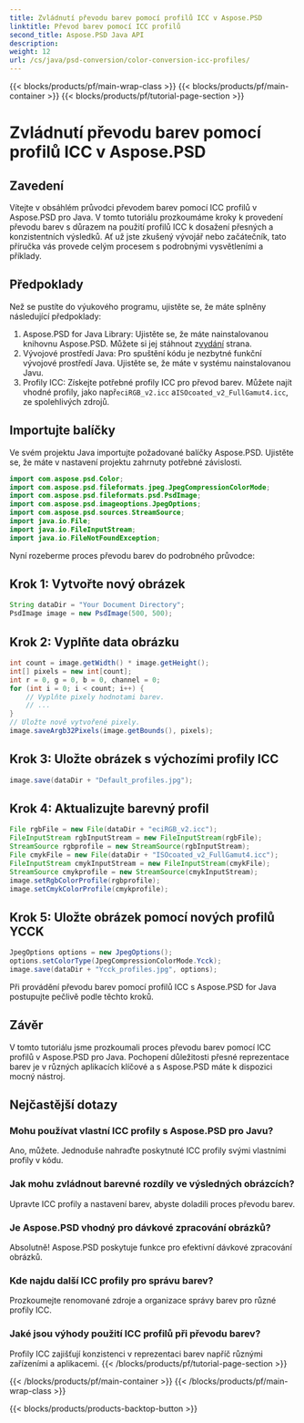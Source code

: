 ```yaml
---
title: Zvládnutí převodu barev pomocí profilů ICC v Aspose.PSD
linktitle: Převod barev pomocí ICC profilů
second_title: Aspose.PSD Java API
description: 
weight: 12
url: /cs/java/psd-conversion/color-conversion-icc-profiles/
---
```


{{< blocks/products/pf/main-wrap-class >}}
{{< blocks/products/pf/main-container >}}
{{< blocks/products/pf/tutorial-page-section >}}

# Zvládnutí převodu barev pomocí profilů ICC v Aspose.PSD

## Zavedení
Vítejte v obsáhlém průvodci převodem barev pomocí ICC profilů v Aspose.PSD pro Java. V tomto tutoriálu prozkoumáme kroky k provedení převodu barev s důrazem na použití profilů ICC k dosažení přesných a konzistentních výsledků. Ať už jste zkušený vývojář nebo začátečník, tato příručka vás provede celým procesem s podrobnými vysvětleními a příklady.
## Předpoklady
Než se pustíte do výukového programu, ujistěte se, že máte splněny následující předpoklady:
1.  Aspose.PSD for Java Library: Ujistěte se, že máte nainstalovanou knihovnu Aspose.PSD. Můžete si jej stáhnout z[vydání](https://releases.aspose.com/psd/java/) strana.
2. Vývojové prostředí Java: Pro spuštění kódu je nezbytné funkční vývojové prostředí Java. Ujistěte se, že máte v systému nainstalovanou Javu.
3.  Profily ICC: Získejte potřebné profily ICC pro převod barev. Můžete najít vhodné profily, jako např`eciRGB_v2.icc` a`ISOcoated_v2_FullGamut4.icc`, ze spolehlivých zdrojů.
## Importujte balíčky
Ve svém projektu Java importujte požadované balíčky Aspose.PSD. Ujistěte se, že máte v nastavení projektu zahrnuty potřebné závislosti.
```java
import com.aspose.psd.Color;
import com.aspose.psd.fileformats.jpeg.JpegCompressionColorMode;
import com.aspose.psd.fileformats.psd.PsdImage;
import com.aspose.psd.imageoptions.JpegOptions;
import com.aspose.psd.sources.StreamSource;
import java.io.File;
import java.io.FileInputStream;
import java.io.FileNotFoundException;
```
Nyní rozeberme proces převodu barev do podrobného průvodce:
## Krok 1: Vytvořte nový obrázek
```java
String dataDir = "Your Document Directory";
PsdImage image = new PsdImage(500, 500);
```
## Krok 2: Vyplňte data obrázku
```java
int count = image.getWidth() * image.getHeight();
int[] pixels = new int[count];
int r = 0, g = 0, b = 0, channel = 0;
for (int i = 0; i < count; i++) {
    // Vyplňte pixely hodnotami barev.
    // ...
}
// Uložte nově vytvořené pixely.
image.saveArgb32Pixels(image.getBounds(), pixels);
```
## Krok 3: Uložte obrázek s výchozími profily ICC
```java
image.save(dataDir + "Default_profiles.jpg");
```
## Krok 4: Aktualizujte barevný profil
```java
File rgbFile = new File(dataDir + "eciRGB_v2.icc");
FileInputStream rgbInputStream = new FileInputStream(rgbFile);
StreamSource rgbprofile = new StreamSource(rgbInputStream);
File cmykFile = new File(dataDir + "ISOcoated_v2_FullGamut4.icc");
FileInputStream cmykInputStream = new FileInputStream(cmykFile);
StreamSource cmykprofile = new StreamSource(cmykInputStream);
image.setRgbColorProfile(rgbprofile);
image.setCmykColorProfile(cmykprofile);
```
## Krok 5: Uložte obrázek pomocí nových profilů YCCK
```java
JpegOptions options = new JpegOptions();
options.setColorType(JpegCompressionColorMode.Ycck);
image.save(dataDir + "Ycck_profiles.jpg", options);
```
Při provádění převodu barev pomocí profilů ICC s Aspose.PSD for Java postupujte pečlivě podle těchto kroků.
## Závěr
V tomto tutoriálu jsme prozkoumali proces převodu barev pomocí ICC profilů v Aspose.PSD pro Java. Pochopení důležitosti přesné reprezentace barev je v různých aplikacích klíčové a s Aspose.PSD máte k dispozici mocný nástroj.
## Nejčastější dotazy
### Mohu používat vlastní ICC profily s Aspose.PSD pro Javu?
Ano, můžete. Jednoduše nahraďte poskytnuté ICC profily svými vlastními profily v kódu.
### Jak mohu zvládnout barevné rozdíly ve výsledných obrázcích?
Upravte ICC profily a nastavení barev, abyste doladili proces převodu barev.
### Je Aspose.PSD vhodný pro dávkové zpracování obrázků?
Absolutně! Aspose.PSD poskytuje funkce pro efektivní dávkové zpracování obrázků.
### Kde najdu další ICC profily pro správu barev?
Prozkoumejte renomované zdroje a organizace správy barev pro různé profily ICC.
### Jaké jsou výhody použití ICC profilů při převodu barev?
Profily ICC zajišťují konzistenci v reprezentaci barev napříč různými zařízeními a aplikacemi.
{{< /blocks/products/pf/tutorial-page-section >}}

{{< /blocks/products/pf/main-container >}}
{{< /blocks/products/pf/main-wrap-class >}}

{{< blocks/products/products-backtop-button >}}

